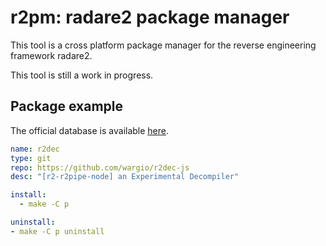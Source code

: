 # r2pm: radare2 package manager

This tool is a cross platform package manager for the reverse engineering
framework radare2.

This tool is still a work in progress.

## Package example

The official database is available [here](https://github.com/radareorg/r2pm-db).

```yaml
name: r2dec
type: git
repo: https://github.com/wargio/r2dec-js
desc: "[r2-r2pipe-node] an Experimental Decompiler"

install: 
  - make -C p

uninstall:
- make -C p uninstall
```
